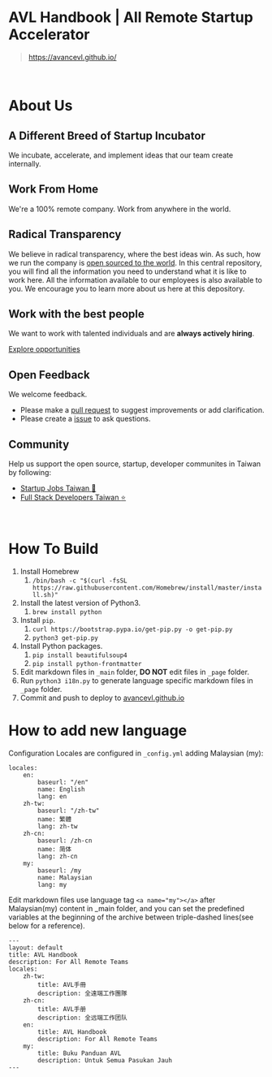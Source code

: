 # AVL Handbook | All Remote Startup Accelerator

> https://avancevl.github.io/

<br>

# About Us

## A Different Breed of Startup Incubator

We incubate, accelerate, and implement ideas that our team create internally.

## Work From Home

We're a 100% remote company. Work from anywhere in the world.

## Radical Transparency 

We believe in radical transparency, where the best ideas win. As such, how we run the company is [open sourced to the world](https://github.com/avancevl/avancevl.github.io). In this central repository, you will find all the information you need to understand what it is like to work here. All the information available to our employees is also available to you. We encourage you to learn more about us here at this depository. 

## Work with the best people

We want to work with talented individuals and are **always actively hiring**.

[Explore opportunities](https://avancevl.github.io/recruit/recruit.html)

## Open Feedback

We welcome feedback.
* Please make a [pull request](https://github.com/avancevl/avancevl.github.io/pull/new/master) to suggest improvements or add clarification.
* Please create a [issue](https://github.com/avancevl/avancevl.github.io/issues/new) to ask questions.

## Community

Help us support the open source, startup, developer communites in Taiwan by following:

* [Startup Jobs Taiwan :rocket:](https://021tw.github.io/)
* [Full Stack Developers Taiwan :star:](https://stacktw.github.io/)

<br>

# How To Build

1. Install Homebrew
    1. `/bin/bash -c "$(curl -fsSL https://raw.githubusercontent.com/Homebrew/install/master/install.sh)"`
1. Install the latest version of Python3.
    1. `brew install python`
1. Install `pip`.
    1. `curl https://bootstrap.pypa.io/get-pip.py -o get-pip.py`
    1. `python3 get-pip.py`
1. Install Python packages.
    1. `pip install beautifulsoup4`
    1. `pip install python-frontmatter`
1. Edit markdown files in `_main` folder, **DO NOT** edit files in `_page` folder.
1. Run `python3 i18n.py` to generate language specific markdown files in `_page` folder.
1. Commit and push to deploy to [avancevl.github.io](https://avancevl.github.io)

# How to add new language

Configuration
Locales are configured in `_config.yml` adding Malaysian (my):

    locales:
        en:
            baseurl: "/en"
            name: English
            lang: en
        zh-tw:
            baseurl: "/zh-tw"
            name: 繁體
            lang: zh-tw
        zh-cn:
            baseurl: /zh-cn
            name: 简体
            lang: zh-cn
        my:
            baseurl: /my
            name: Malaysian
            lang: my

Edit markdown files use language tag `<a name="my"></a>` after Malaysian(my) content in _main folder, and you can set the predefined variables at the beginning of the archive between triple-dashed lines(see below for a reference).

    ---
    layout: default
    title: AVL Handbook
    description: For All Remote Teams
    locales:
        zh-tw:
            title: AVL手冊
            description: 全遠端工作團隊
        zh-cn:
            title: AVL手册
            description: 全远端工作团队
        en:
            title: AVL Handbook
            description: For All Remote Teams
        my:
            title: Buku Panduan AVL
            description: Untuk Semua Pasukan Jauh
    ---